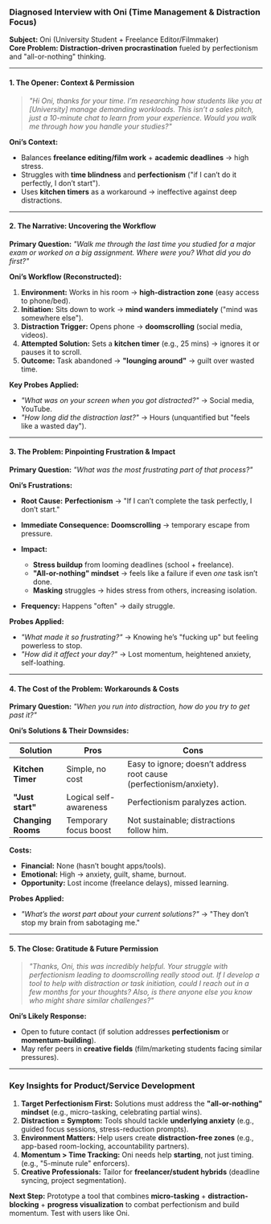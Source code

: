 ### **Diagnosed Interview with Oni (Time Management & Distraction Focus)**

**Subject:** Oni (University Student + Freelance Editor/Filmmaker)  
**Core Problem:** **Distraction-driven procrastination** fueled by perfectionism and "all-or-nothing" thinking.

---

#### **1. The Opener: Context & Permission**

> _"Hi Oni, thanks for your time. I’m researching how students like you at [University] manage demanding workloads. This isn’t a sales pitch, just a 10-minute chat to learn from your experience. Would you walk me through how you handle your studies?"_

**Oni’s Context:**

- Balances **freelance editing/film work** + **academic deadlines** → high stress.
- Struggles with **time blindness** and **perfectionism** ("if I can’t do it perfectly, I don’t start").
- Uses **kitchen timers** as a workaround → ineffective against deep distractions.

---

#### **2. The Narrative: Uncovering the Workflow**

**Primary Question:** _"Walk me through the last time you studied for a major exam or worked on a big assignment. Where were you? What did you do first?"_

**Oni’s Workflow (Reconstructed):**

1. **Environment:** Works in his room → **high-distraction zone** (easy access to phone/bed).
2. **Initiation:** Sits down to work → **mind wanders immediately** ("mind was somewhere else").
3. **Distraction Trigger:** Opens phone → **doomscrolling** (social media, videos).
4. **Attempted Solution:** Sets a **kitchen timer** (e.g., 25 mins) → ignores it or pauses it to scroll.
5. **Outcome:** Task abandoned → **"lounging around"** → guilt over wasted time.

**Key Probes Applied:**

- _"What was on your screen when you got distracted?"_ → Social media, YouTube.
- _"How long did the distraction last?"_ → Hours (unquantified but "feels like a wasted day").

---

#### **3. The Problem: Pinpointing Frustration & Impact**

**Primary Question:** _"What was the most frustrating part of that process?"_

**Oni’s Frustrations:**

- **Root Cause:** **Perfectionism** → "If I can’t complete the task perfectly, I don’t start."
- **Immediate Consequence:** **Doomscrolling** → temporary escape from pressure.
- **Impact:**
    
    - **Stress buildup** from looming deadlines (school + freelance).
    - **"All-or-nothing" mindset** → feels like a failure if even _one_ task isn’t done.
    - **Masking** struggles → hides stress from others, increasing isolation.
    
- **Frequency:** Happens "often" → daily struggle.

**Probes Applied:**

- _"What made it so frustrating?"_ → Knowing he’s "fucking up" but feeling powerless to stop.
- _"How did it affect your day?"_ → Lost momentum, heightened anxiety, self-loathing.

---

#### **4. The Cost of the Problem: Workarounds & Costs**

**Primary Question:** _"When you run into distraction, how do you try to get past it?"_

**Oni’s Solutions & Their Downsides:**

|**Solution**|**Pros**|**Cons**|
|---|---|---|
|**Kitchen Timer**|Simple, no cost|Easy to ignore; doesn’t address root cause (perfectionism/anxiety).|
|**"Just start"**|Logical self-awareness|Perfectionism paralyzes action.|
|**Changing Rooms**|Temporary focus boost|Not sustainable; distractions follow him.|

**Costs:**

- **Financial:** None (hasn’t bought apps/tools).
- **Emotional:** High → anxiety, guilt, shame, burnout.
- **Opportunity:** Lost income (freelance delays), missed learning.

**Probes Applied:**

- _"What’s the worst part about your current solutions?"_ → "They don’t stop my brain from sabotaging me."

---

#### **5. The Close: Gratitude & Future Permission**

> _"Thanks, Oni, this was incredibly helpful. Your struggle with perfectionism leading to doomscrolling really stood out. If I develop a tool to help with distraction or task initiation, could I reach out in a few months for your thoughts? Also, is there anyone else you know who might share similar challenges?"_

**Oni’s Likely Response:**

- Open to future contact (if solution addresses **perfectionism** or **momentum-building**).
- May refer peers in **creative fields** (film/marketing students facing similar pressures).

---

### **Key Insights for Product/Service Development**

1. **Target Perfectionism First:** Solutions must address the **"all-or-nothing" mindset** (e.g., micro-tasking, celebrating partial wins).
2. **Distraction = Symptom:** Tools should tackle **underlying anxiety** (e.g., guided focus sessions, stress-reduction prompts).
3. **Environment Matters:** Help users create **distraction-free zones** (e.g., app-based room-locking, accountability partners).
4. **Momentum > Time Tracking:** Oni needs help **starting**, not just timing. (e.g., "5-minute rule" enforcers).
5. **Creative Professionals:** Tailor for **freelancer/student hybrids** (deadline syncing, project segmentation).

**Next Step:** Prototype a tool that combines **micro-tasking** + **distraction-blocking** + **progress visualization** to combat perfectionism and build momentum. Test with users like Oni.